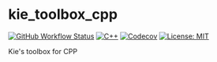 # kie_toolbox_cpp

[![GitHub Workflow Status](https://img.shields.io/github/workflow/status/Kidsunbo/kie_toolbox_cpp/CMake?label=Build&logo=CMake&style=flat-square)](https://github.com/Kidsunbo/kie_toolbox_cpp/actions/workflows/cmake.yml)
[![C++](https://img.shields.io/badge/C%2B%2B-20-brightgreen?style=flat-square&logo=cplusplus)](https://isocpp.org)
[![Codecov](https://img.shields.io/codecov/c/github/Kidsunbo/kie_toolbox_cpp?logo=codecov&style=flat-square)](https://codecov.io/gh/Kidsunbo/kie_toolbox_cpp)
[![License: MIT](https://img.shields.io/badge/License-MIT-blue.svg)](https://opensource.org/licenses/MIT)


Kie's toolbox for CPP
